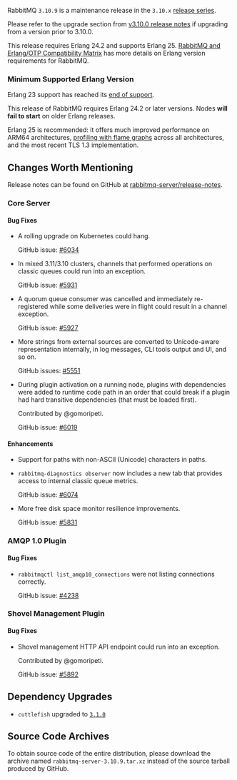 RabbitMQ `3.10.9` is a maintenance release in the `3.10.x` [release series](https://www.rabbitmq.com/versions.html).

Please refer to the upgrade section from [v3.10.0 release notes](https://github.com/rabbitmq/rabbitmq-server/releases/tag/v3.10.0)
if upgrading from a version prior to 3.10.0.

This release requires Erlang 24.2 and supports Erlang 25.
[RabbitMQ and Erlang/OTP Compatibility Matrix](https://www.rabbitmq.com/which-erlang.html) has more details on
Erlang version requirements for RabbitMQ.


### Minimum Supported Erlang Version

Erlang 23 support has reached its [end of support](https://www.rabbitmq.com/which-erlang.html).

This release of RabbitMQ requires Erlang 24.2 or later versions. Nodes **will fail to start** on older Erlang releases.

Erlang 25 is recommended: it offers much improved performance on ARM64 architectures, [profiling with flame graphs](https://blog.rabbitmq.com/posts/2022/05/flame-graphs/)
across all architectures, and the most recent TLS 1.3 implementation.


## Changes Worth Mentioning

Release notes can be found on GitHub at [rabbitmq-server/release-notes](https://github.com/rabbitmq/rabbitmq-server/tree/v3.10.x/release-notes).

### Core Server

#### Bug Fixes

  * A rolling upgrade on Kubernetes could hang.

    GitHub issue: [#6034](https://github.com/rabbitmq/rabbitmq-server/issues/6034)

  * In mixed 3.11/3.10 clusters, channels that performed operations on classic queues could
    run into an exception.

    GitHub issue: [#5931](https://github.com/rabbitmq/rabbitmq-server/issues/5931)

  * A quorum queue consumer was cancelled and immediately re-registered while some
    deliveries were in flight could result in a channel exception.

    GitHub issue: [#5927](https://github.com/rabbitmq/rabbitmq-server/issues/5927)

  * More strings from external sources are converted to Unicode-aware representation
    internally, in log messages, CLI tools output and UI, and so on.

    GitHub issues: [#5551](https://github.com/rabbitmq/rabbitmq-server/pull/5551)

  * During plugin activation on a running node, plugins with dependencies were added to runtime code path
    in an order that could break if a plugin had hard transitive dependencies (that must be loaded first).

    Contributed by @gomoripeti.

    GitHub issue: [#6019](https://github.com/rabbitmq/rabbitmq-server/pull/6019)

#### Enhancements

 * Support for paths with non-ASCII (Unicode) characters in paths.

 * `rabbitmq-diagnostics observer` now includes a new tab that provides access to internal classic queue
   metrics.

   GitHub issue: [#6074](https://github.com/rabbitmq/rabbitmq-server/pull/6074)

 * More free disk space monitor resilience improvements.

   GitHub issue: [#5831](https://github.com/rabbitmq/rabbitmq-server/pull/5831)


### AMQP 1.0 Plugin

#### Bug Fixes

 * `rabbitmqctl list_amqp10_connections` were not listing connections correctly.

   GitHub issue: [#4238](https://github.com/rabbitmq/rabbitmq-server/issues/4238)


### Shovel Management Plugin

#### Bug Fixes

 * Shovel management HTTP API endpoint could run into an exception.

   Contributed by @gomoripeti.

   GitHub issue: [#5892](https://github.com/rabbitmq/rabbitmq-server/pull/5892)



## Dependency Upgrades

 * `cuttlefish` upgraded to [`3.1.0`](https://github.com/Kyorai/cuttlefish/releases)


## Source Code Archives

To obtain source code of the entire distribution, please download the archive named `rabbitmq-server-3.10.9.tar.xz`
instead of the source tarball produced by GitHub.
